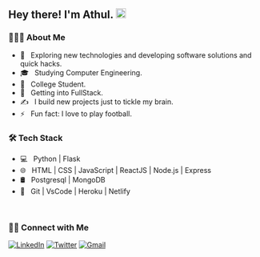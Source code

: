 <h2> Hey there! I'm Athul. <img width="20" height="20" src="https://raw.githubusercontent.com/iampavangandhi/iampavangandhi/master/gifs/Hi.gif"></h2>
<!-- <p align="left"> <img src="https://komarev.com/ghpvc/?username=Athul0491&label=Profile%20views&color=0e75b6&style=flat" alt="a-ma-n" /> </p> -->
<h3> 👨🏻‍💻 About Me </h3>

- 🤔 &nbsp; Exploring new technologies and developing software solutions and quick hacks.
- 🎓 &nbsp; Studying Computer Engineering.
- 💼 &nbsp; College Student.
- 🌱 &nbsp; Getting into FullStack.
- ✍️ &nbsp; I build new projects just to tickle my brain.
- ⚡ &nbsp; Fun fact: I love to play football.

<h3>🛠 Tech Stack</h3>

- 💻 &nbsp; Python | Flask 
- 🌐 &nbsp; HTML | CSS | JavaScript | ReactJS | Node.js | Express
- 🛢 &nbsp; Postgresql | MongoDB
- 🔧 &nbsp; Git | VsCode | Heroku | Netlify

<br/>
<!--<img src="https://github-readme-stats.vercel.app/api?username=Athul0491&theme=radical&show_icons=true&hide=Jupyter%20Notebook" display=block width=50% height=auto alt="1">-->
<h3> 🤝🏻 Connect with Me </h3> 

<p >
<a href="https://www.linkedin.com/in/athul-tulasidasan-4901/"><img alt="LinkedIn" src="https://img.shields.io/badge/LinkedIn-Athul%20Tulasidasan-blue?style=flat-square&logo=linkedin"></a>
<a href="https://twitter.com/Athul0491"><img alt="Twitter" src="https://img.shields.io/badge/Twitter-Athul%20Tulasidasan-blue?style=flat-square&logo=twitter"></a>
<a href="mailto:athulrthulasidasan@gmail.com"><img alt="Gmail" src="https://img.shields.io/badge/Gmail-Athul%20Tulasidasan-blue?style=flat-square&logo=Gmail"></a>

</p>

